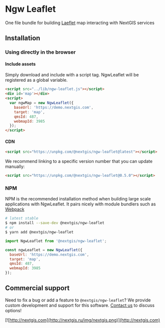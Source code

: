 # Ngw Leaflet

One file bundle for building [Laeflet](https://leafletjs.com/) map interacting with NextGIS services

## Installation

### Using directly in the browser

#### Include assets

Simply download and include with a script tag. NgwLeaflet will be registered as a global variable.

```html
<script src="../lib/ngw-leaflet.js"></script>
<div id='map'></div>
<script>
  var ngwMap = new NgwLeaflet({
    baseUrl: 'https://demo.nextgis.com',
    target: 'map',
    qmsId: 487,
    webmapId: 3985
  });
</script>
```

#### CDN

```html
<script src="https://unpkg.com/@nextgis/ngw-leaflet@latest"></script>
```

We recommend linking to a specific version number that you can update manually:

```html
<script src="https://unpkg.com/@nextgis/ngw-leaflet@0.5.0"></script>
```

### NPM

NPM is the recommended installation method when building large scale applications with NgwLeaflet. It pairs nicely with module bundlers such as [Webpack](https://webpack.js.org/)

```bash
# latest stable
$ npm install --save-dev @nextgis/ngw-leaflet
# or
$ yarn add @nextgis/ngw-leaflet
```

```js
import NgwLeaflet from '@nextgis/ngw-leaflet';

const ngwLeaflet = new NgwLeaflet({
  baseUrl: 'https://demo.nextgis.com',
  target: 'map',
  qmsId: 487,
  webmapId: 3985
});

```

## Commercial support

Need to fix a bug or add a feature to `@nextgis/ngw-leaflet`? We provide custom development and support for this software. [Contact us](http://nextgis.com/contact/) to discuss options!

[![http://nextgis.com](http://nextgis.ru/img/nextgis.png)](http://nextgis.com)
